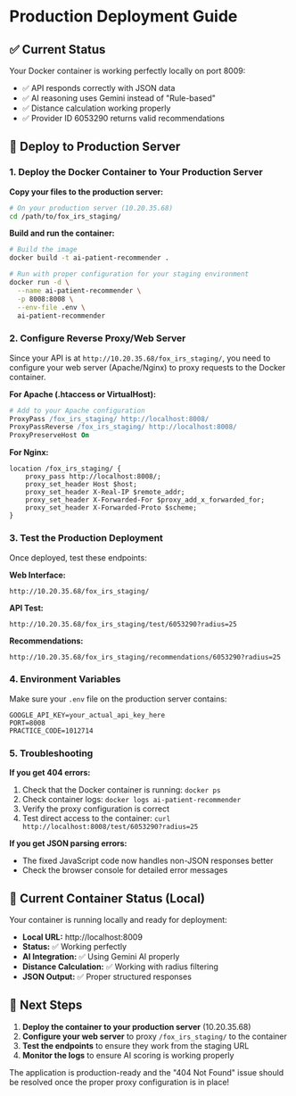 # Production Deployment Guide

## ✅ Current Status
Your Docker container is working perfectly locally on port 8009:
- ✅ API responds correctly with JSON data  
- ✅ AI reasoning uses Gemini instead of "Rule-based"
- ✅ Distance calculation working properly
- ✅ Provider ID 6053290 returns valid recommendations

## 🚀 Deploy to Production Server

### 1. Deploy the Docker Container to Your Production Server

**Copy your files to the production server:**
```bash
# On your production server (10.20.35.68)
cd /path/to/fox_irs_staging/
```

**Build and run the container:**
```bash
# Build the image
docker build -t ai-patient-recommender .

# Run with proper configuration for your staging environment
docker run -d \
  --name ai-patient-recommender \
  -p 8008:8008 \
  --env-file .env \
  ai-patient-recommender
```

### 2. Configure Reverse Proxy/Web Server

Since your API is at `http://10.20.35.68/fox_irs_staging/`, you need to configure your web server (Apache/Nginx) to proxy requests to the Docker container.

**For Apache (.htaccess or VirtualHost):**
```apache
# Add to your Apache configuration
ProxyPass /fox_irs_staging/ http://localhost:8008/
ProxyPassReverse /fox_irs_staging/ http://localhost:8008/
ProxyPreserveHost On
```

**For Nginx:**
```nginx
location /fox_irs_staging/ {
    proxy_pass http://localhost:8008/;
    proxy_set_header Host $host;
    proxy_set_header X-Real-IP $remote_addr;
    proxy_set_header X-Forwarded-For $proxy_add_x_forwarded_for;
    proxy_set_header X-Forwarded-Proto $scheme;
}
```

### 3. Test the Production Deployment

Once deployed, test these endpoints:

**Web Interface:**
```
http://10.20.35.68/fox_irs_staging/
```

**API Test:**
```
http://10.20.35.68/fox_irs_staging/test/6053290?radius=25
```

**Recommendations:**
```
http://10.20.35.68/fox_irs_staging/recommendations/6053290?radius=25
```

### 4. Environment Variables

Make sure your `.env` file on the production server contains:
```env
GOOGLE_API_KEY=your_actual_api_key_here
PORT=8008
PRACTICE_CODE=1012714
```

### 5. Troubleshooting

**If you get 404 errors:**
1. Check that the Docker container is running: `docker ps`
2. Check container logs: `docker logs ai-patient-recommender`
3. Verify the proxy configuration is correct
4. Test direct access to the container: `curl http://localhost:8008/test/6053290?radius=25`

**If you get JSON parsing errors:**
- The fixed JavaScript code now handles non-JSON responses better
- Check the browser console for detailed error messages

## 📝 Current Container Status (Local)

Your container is running locally and ready for deployment:
- **Local URL:** http://localhost:8009
- **Status:** ✅ Working perfectly 
- **AI Integration:** ✅ Using Gemini AI properly
- **Distance Calculation:** ✅ Working with radius filtering
- **JSON Output:** ✅ Proper structured responses

## 🎯 Next Steps

1. **Deploy the container to your production server** (10.20.35.68)
2. **Configure your web server** to proxy `/fox_irs_staging/` to the container
3. **Test the endpoints** to ensure they work from the staging URL
4. **Monitor the logs** to ensure AI scoring is working properly

The application is production-ready and the "404 Not Found" issue should be resolved once the proper proxy configuration is in place!